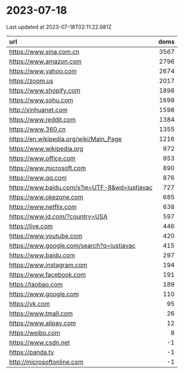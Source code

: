 # 2023-07-18

<!-- BEGIN -->
Last updated at 2023-07-18T02:11:22.681Z

url | doms
:- | -:
https://www.sina.com.cn | 3567
https://www.amazon.com | 2796
https://www.yahoo.com | 2674
https://zoom.us | 2017
https://www.shopify.com | 1898
https://www.sohu.com | 1698
http://xinhuanet.com | 1598
https://www.reddit.com | 1384
https://www.360.cn | 1355
https://en.wikipedia.org/wiki/Main_Page | 1216
https://www.wikipedia.org | 972
https://www.office.com | 953
https://www.microsoft.com | 890
https://www.qq.com | 876
https://www.baidu.com/s?ie=UTF-8&wd=justjavac | 727
https://www.okezone.com | 685
https://www.netflix.com | 638
https://www.jd.com/?country=USA | 597
https://live.com | 446
https://www.youtube.com | 420
https://www.google.com/search?q=justjavac | 415
https://www.baidu.com | 297
https://www.instagram.com | 194
https://www.facebook.com | 191
https://taobao.com | 189
https://www.google.com | 110
https://vk.com | 95
https://www.tmall.com | 26
https://www.alipay.com | 12
https://weibo.com | 8
https://www.csdn.net | -1
https://panda.tv | -1
http://microsoftonline.com | -1
<!-- END -->
